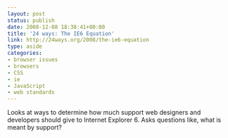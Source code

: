 ```yaml
---
layout: post
status: publish
date: 2008-12-08 18:38:41+00:00
title: '24 ways: The IE6 Equation'
link: http://24ways.org/2008/the-ie6-equation
type: aside
categories:
- browser issues
- browsers
- CSS
- ie
- JavaScript
- web standards
---
```


Looks at ways to determine how much support web designers and developers should give to Internet Explorer 6. Asks questions like, what is meant by support?
